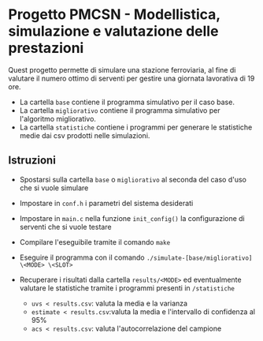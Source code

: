 # Progetto PMCSN - Modellistica, simulazione e valutazione delle prestazioni
Quest progetto permette di simulare una stazione ferroviaria, al fine di valutare il numero ottimo di serventi per gestire una giornata lavorativa di 19 ore.

- La cartella ```base``` contiene il programma simulativo per il caso base.
- La cartella ```migliorativo``` contiene il programma simulativo per l'algoritmo migliorativo.
- La cartella ```statistiche``` contiene i programmi per generare le statistiche medie dai csv prodotti nelle simulazioni.

## Istruzioni
- Spostarsi sulla cartella ```base``` o ```migliorativo``` al seconda del caso d'uso che si vuole simulare
- Impostare in ```conf.h``` i parametri del sistema desiderati
- Impostare in ```main.c``` nella funzione ```init_config()``` la configurazione di serventi che si vuole testare
- Compilare l'eseguibile tramite il comando ```make```
- Eseguire il programma con il comando ```./simulate-[base/migliorativo] \<MODE> \<SLOT>``` 
- Recuperare i risultati dalla cartella ```results/<MODE>``` ed eventualmente valutare le statistiche tramite i programmi presenti in ```/statistiche```

    - ```uvs < results.csv```: valuta la media e la varianza 
    - ```estimate < results.csv```:valuta la media e l'intervallo di confidenza al 95%
    - ```acs < results.csv```: valuta l'autocorrelazione del campione

